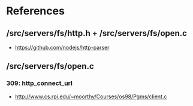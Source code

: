 # References

## /src/servers/fs/http.h + /src/servers/fs/open.c
  * https://github.com/nodejs/http-parser
  
## /src/servers/fs/open.c

  ### 309: http_connect_url
  * http://www.cs.rpi.edu/~moorthy/Courses/os98/Pgms/client.c